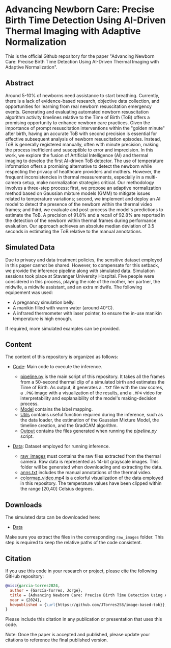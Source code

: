 # **Advancing Newborn Care: Precise Birth Time Detection Using AI-Driven Thermal Imaging with Adaptive Normalization**

This is the official Github repository for the paper "Advancing Newborn Care: Precise Birth Time Detection Using AI-Driven Thermal Imaging with Adaptive Normalization".

## Abstract

Around 5-10% of newborns need assistance to start breathing. Currently, there is a lack of evidence-based research, objective data collection, and opportunities for learning from real newborn resuscitation emergency events. Generating and evaluating automated newborn resuscitation algorithm activity timelines relative to the Time of Birth (ToB) offers a promising opportunity to enhance newborn care practices. Given the importance of prompt resuscitation interventions within the "golden minute" after birth, having an accurate ToB with second precision is essential for effective subsequent analysis of newborn resuscitation episodes. Instead, ToB is generally registered manually, often with minute precision, making the process inefficient and susceptible to error and imprecision. In this work, we explore the fusion of Artificial Intelligence (AI) and thermal imaging to develop the first AI-driven ToB detector. The use of temperature information offers a promising alternative to detect the newborn while respecting the privacy of healthcare providers and mothers. However, the frequent inconsistencies in thermal measurements, especially in a multi-camera setup, make normalization strategies critical. Our methodology involves a three-step process: first, we propose an adaptive normalization method based on Gaussian mixture models (GMM) to mitigate issues related to temperature variations; second, we implement and deploy an AI model to detect the presence of the newborn within the thermal video frames; and third, we evaluate and post-process the model's predictions to estimate the ToB. A precision of 91.8% and a recall of 92.8% are reported in the detection of the newborn within thermal frames during performance evaluation. Our approach achieves an absolute median deviation of 3.5 seconds in estimating the ToB relative to the manual annotations.

## Simulated Data

Due to privacy and data treatment policies, the sensitive dataset employed in this paper cannot be shared. However, to compensate for this setback, we provide the inference pipeline along with simulated data. Simulation sessions took place at Stavanger University Hospital. Five people were considered in this process, playing the role of the mother, her partner, the midwife, a midwife assistant, and an extra midwife. The following equipement was used:

- A pregnancy simulation belly.
- A manikin filled with warm water (around 40°C).
- A infrared thermometer with laser pointer, to ensure the in-use manikin temperature is high enough.

If required, more simulated examples can be provided.

## Content

The content of this repository is organized as follows:
- [Code](./code/): Main code to execute the inference.
    - [pipeline.py](./code/pipeline.py) is the main script of this repository. It takes all the frames from a 50-second thermal clip of a simulated birth and estimates the Time of Birth. As output, it generates a `.TXT` file with the raw scores, a `.PNG` image with a visualization of the results, and a `.MP4` video for interpretability and explanaibility of the model's making-decision process.
    - [Model](./code/model/) contains the label mapping.
    - [Utils](./code/utils/) contains useful function required during the inference, such as the data loader, the estimation of the Gaussian Mixture Model, the timeline creation, and the GradCAM algorithm.
    - [Output](./code/output/) contains the files generated when running the _pipeline.py_ script.

- [Data](./data/): Dataset employed for running inference.
    - [raw_images](./data/raw_images) must contains the raw files extracted from the thermal camera. Raw data is represented as 14-bit grayscale images. This folder will be generated when downloading and extracting the data.
    - [anns.txt](./data/anns.txt) includes the manual annotations of the thermal video.
    - [colormap_video.mp4](./data/colormap_video.mp4) is a colorful visualization of the data employed in this repository. The temperature values have been clipped within the range [20,40] Celsius degrees.

## Downloads

The simulated data can be downloaded here:
- [Data](https://drive.google.com/file/d/1IhgQkdQyCte_vEX0C1SAddFNbhT8zERB/view?usp=sharing)

Make sure you extract the files in the corresponding `raw_images` folder. This step is required to keep the relative paths of the code consistent.

## Citation

If you use this code in your research or project, please cite the following GitHub repository:

```bibtex
@misc{garcia-torres2024,
  author = {García-Torres, Jorge},
  title = {Advancing Newborn Care: Precise Birth Time Detection Using AI-Driven Thermal Imaging with Adaptive Normalization},
  year = {2024},
  howpublished = {\url{https://github.com/JTorres258/image-based-tob}}, 
}
```

Please include this citation in any publication or presentation that uses this code.

Note: Once the paper is accepted and published, please update your citations to reference the final published version.
